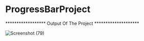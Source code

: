 # ProgressBarProject


****************** Output Of The Project ********************

![Screenshot (79)](https://user-images.githubusercontent.com/92240772/235496863-5fbbd2a7-4898-4a4a-8818-b97edfd224e5.png)
